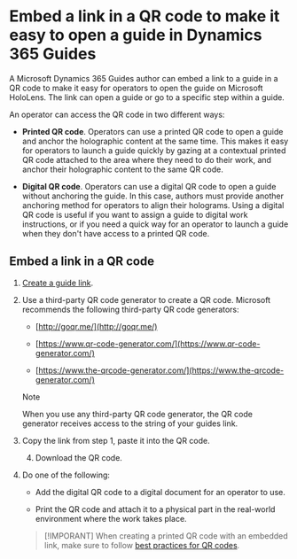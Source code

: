 

# Embed a link in a QR code to make it easy to open a guide in Dynamics 365 Guides

A Microsoft Dynamics 365 Guides author can embed a link to a guide in a QR code to make it easy for operators to open the guide on Microsoft HoloLens. The link can open a guide or 
go to a specific step within a guide.

An operator can access the QR code in two different ways:

- **Printed QR code**. Operators can use a printed QR code to open a guide and anchor the holographic content at the same time. This makes it easy for operators to 
launch a guide quickly by gazing at a contextual printed QR code attached to the area where they need to do their work, and anchor their holographic content 
to the same QR code.

- **Digital QR code**. Operators can use a digital QR code to open a guide without anchoring the guide. In this case, authors must provide another 
anchoring method for operators to align their holograms. Using a digital QR code is useful if you want to assign a guide to digital work instructions, 
or if you need a quick way for an operator to launch a guide when they don't have access to a printed QR code.

## Embed a link in a QR code

1. [Create a guide link](pc-app-copy-link-guide-step.md). 

2. Use a third-party QR code generator to create a QR code. Microsoft recommends the following third-party QR code generators:

    - [http://goqr.me/](http://goqr.me/)    
    
    - [https://www.qr-code-generator.com/](https://www.qr-code-generator.com/)
    
    - [https://www.the-qrcode-generator.com/](https://www.the-qrcode-generator.com/)

 
    > [!NOTE]
    > When you use any third-party QR code generator, the QR code generator receives access to the string of your guides link.
    
3. Copy the link from step 1, paste it into the QR code.

    4. Download the QR code.

5. Do one of the following:

    - Add the digital QR code to a digital document for an operator to use.
    
    - Print the QR code and attach it to a physical part in the real-world environment where the work takes place.
    
    > [!IMPORANT]
    > When creating a printed QR code with an embedded link, make sure to follow [best practices for QR codes](pc-app-anchor-qr-code.md#best-practices-for-qr-code-anchors).
